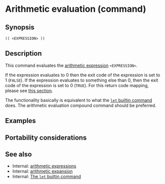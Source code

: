# Arithmetic evaluation (command)

## Synopsis

    (( <EXPRESSION> ))

## Description

This command evaluates the [arithmetic expression](../../syntax/arith_expr.md)
`<EXPRESSION>`.

If the expression evaluates to 0 then the exit code of the expression is
set to 1 (`FALSE`). If the expression evaluates to something else than
0, then the exit code of the expression is set to 0 (`TRUE`). For this
return code mapping, please see [this
section](../../syntax/arith_expr.md#arithmetic_expressions_and_return_codes).

The functionality basically is equivalent to what the [`let` builtin
command](../../commands/builtin/let.md) does. The arithmetic evaluation compound
command should be preferred.

## Examples

## Portability considerations

## See also

-   Internal: [arithmetic expressions](../../syntax/arith_expr.md)
-   Internal: [arithmetic expansion](../../syntax/expansion/arith.md)
-   Internal: [The `let` builtin command](../../commands/builtin/let.md)
